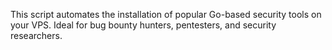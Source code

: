 This script automates the installation of popular Go-based security tools on your VPS. Ideal for bug bounty hunters, pentesters, and security researchers.
